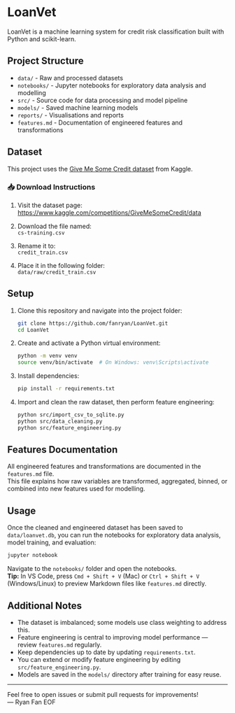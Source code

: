 # LoanVet

LoanVet is a machine learning system for credit risk classification built with Python and scikit-learn.

## Project Structure

- `data/` - Raw and processed datasets
- `notebooks/` - Jupyter notebooks for exploratory data analysis and modelling
- `src/` - Source code for data processing and model pipeline
- `models/` - Saved machine learning models
- `reports/` - Visualisations and reports
- `features.md` - Documentation of engineered features and transformations

## Dataset

This project uses the [Give Me Some Credit dataset](https://www.kaggle.com/competitions/GiveMeSomeCredit/data) from Kaggle.

### 📥 Download Instructions

1. Visit the dataset page:  
   https://www.kaggle.com/competitions/GiveMeSomeCredit/data

2. Download the file named:  
   `cs-training.csv`

3. Rename it to:  
   `credit_train.csv`

4. Place it in the following folder:  
   `data/raw/credit_train.csv`

## Setup

1. Clone this repository and navigate into the project folder:
   ```bash
   git clone https://github.com/fanryan/LoanVet.git
   cd LoanVet
   ```

2. Create and activate a Python virtual environment:
   ```bash
   python -m venv venv
   source venv/bin/activate  # On Windows: venv\Scripts\activate
   ```

3. Install dependencies:
   ```bash
   pip install -r requirements.txt
   ```

4. Import and clean the raw dataset, then perform feature engineering:
   ```bash
   python src/import_csv_to_sqlite.py
   python src/data_cleaning.py
   python src/feature_engineering.py
   ```

## Features Documentation

All engineered features and transformations are documented in the `features.md` file.  
This file explains how raw variables are transformed, aggregated, binned, or combined into new features used for modelling.

## Usage

Once the cleaned and engineered dataset has been saved to `data/loanvet.db`, you can run the notebooks for exploratory data analysis, model training, and evaluation:

```bash
jupyter notebook
```

Navigate to the `notebooks/` folder and open the notebooks.  
**Tip:** In VS Code, press `Cmd + Shift + V` (Mac) or `Ctrl + Shift + V` (Windows/Linux) to preview Markdown files like `features.md` directly.

## Additional Notes

- The dataset is imbalanced; some models use class weighting to address this.
- Feature engineering is central to improving model performance — review `features.md` regularly.
- Keep dependencies up to date by updating `requirements.txt`.
- You can extend or modify feature engineering by editing `src/feature_engineering.py`.
- Models are saved in the `models/` directory after training for easy reuse.

---

Feel free to open issues or submit pull requests for improvements!  
— Ryan Fan
EOF
